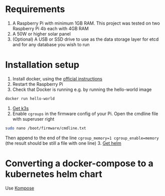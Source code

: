 # Requirements
1. A Raspberry Pi with minimum 1GB RAM. This project was tested on two Raspberry Pi 4b each with 4GB RAM 
2. A 50W or higher solar panel
3. (Optional) A USB or SSD drive to use as the data storage layer for etcd and for any database you wish to run


# Installation setup
1. Install docker, using the [official instructions](https://docs.docker.com/engine/install/debian/)
2. Restart the Raspberry Pi
3. Check that Docker is running e.g. by running the hello-world image
```bash
docker run hello-world
```

1. [Get k3s](https://docs.k3s.io/installation)
2. Enable `cgroups` in the firmware config of your Pi. Open the cmdline file with superuser right
```bash
sudo nano /boot/firmware/cmdline.txt
```
Then append to the end of the line `cgroup_memory=1 cgroup_enable=memory` (the result should be still a file with one line)
3. [Get helm](https://helm.sh/docs/intro/install/)

# Converting a docker-compose to a kubernetes helm chart
Use [Kompose](https://kubernetes.io/docs/tasks/configure-pod-container/translate-compose-kubernetes/)
